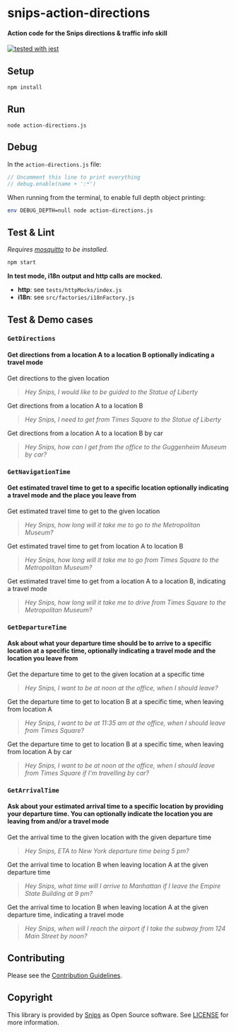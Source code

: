 # snips-action-directions
#### Action code for the Snips directions &amp; traffic info skill

[![tested with jest](https://img.shields.io/badge/tested_with-jest-99424f.svg)](https://github.com/facebook/jest)

## Setup

```
npm install
```

## Run

```
node action-directions.js
```

## Debug

In the `action-directions.js` file:

```js
// Uncomment this line to print everything
// debug.enable(name + ':*')
```

When running from the terminal, to enable full depth object printing:

```bash
env DEBUG_DEPTH=null node action-directions.js
```

## Test & Lint

*Requires [mosquitto](https://mosquitto.org/download/) to be installed.*

```sh
npm start
```

**In test mode, i18n output and http calls are mocked.**

- **http**: see `tests/httpMocks/index.js`
- **i18n**: see `src/factories/i18nFactory.js`

## Test & Demo cases

### `GetDirections`

#### Get directions from a location A to a location B optionally indicating a travel mode

Get directions to the given location
> *Hey Snips, I would like to be guided to the Statue of Liberty*

Get directions from a location A to a location B
> *Hey Snips, I need to get from Times Square to the Statue of Liberty*

Get directions from a location A to a location B by car
> *Hey Snips, how can I get from the office to the Guggenheim Museum by car?*

### `GetNavigationTime`

#### Get estimated travel time to get to a specific location optionally indicating a travel mode and the place you leave from

Get estimated travel time to get to the given location
> *Hey Snips, how long will it take me to go to the Metropolitan Museum?*

Get estimated travel time to get from location A to location B
> *Hey Snips, how long will it take me to go from Times Square to the Metropolitan Museum?*

Get estimated travel time to get from a location A to a location B, indicating a travel mode
> *Hey Snips, how long will it take me to drive from Times Square to the Metropolitan Museum?*

### `GetDepartureTime`

#### Ask about what your departure time should be to arrive to a specific location at a specific time, optionally indicating a travel mode and the location you leave from

Get the departure time to get to the given location at a specific time
> *Hey Snips, I want to be at noon at the office, when I should leave?*

Get the departure time to get to location B at a specific time, when leaving from location A
> *Hey Snips, I want to be at 11:35 am at the office, when I should leave from Times Square?*

Get the departure time to get to location B at a specific time, when leaving from location A by car
> *Hey Snips, I want to be at noon at the office, when I should leave from Times Square if I'm travelling by car?*

### `GetArrivalTime`

#### Ask about your estimated arrival time to a specific location by providing your departure time. You can optionally indicate the location you are leaving from and/or a travel mode

Get the arrival time to the given location with the given departure time
> *Hey Snips, ETA to New York departure time being 5 pm?*

Get the arrival time to location B when leaving location A at the given departure time
> *Hey Snips, what time will I arrive to Manhattan if I leave the Empire State Building at 9 pm?*

Get the arrival time to location B when leaving location A at the given departure time, indicating a travel mode
> *Hey Snips, when will I reach the airport if I take the subway from 124 Main Street by noon?*

## Contributing

Please see the [Contribution Guidelines](https://github.com/snipsco/snips-actions-directions/blob/master/CONTRIBUTING.md).

## Copyright

This library is provided by [Snips](https://snips.ai) as Open Source software. See [LICENSE](https://github.com/snipsco/snips-action-directions/blob/master/LICENSE) for more information.